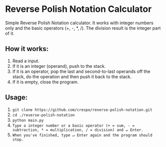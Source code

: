 # Reverse Polish Notation Calculator
Simple Reverse Polish Notation calculator. It works with integer numbers only and the basic operators (+, -, *, /). The division result is the integer part of it.

## How it works:
1. Read a input.
2. If it is an integer (operand), push to the stack.
3. If it is an operator, pop the last and second-to-last operands off the stack, do the operation and then push it back to the stack.
4. If it is empty, close the program.

## Usage:
1. ```git clone https://github.com/crespo/reverse-polish-notation.git```
2. ```cd ./reverse-polish-notation```
3. ```python main.py```
4. ```Type a integer number or a basic operator (+ = sum, - = subtraction, * = multiplication, / = division) and ↵ Enter.```
5. ```When you've finished, type ↵ Enter again and the program should stop.```

